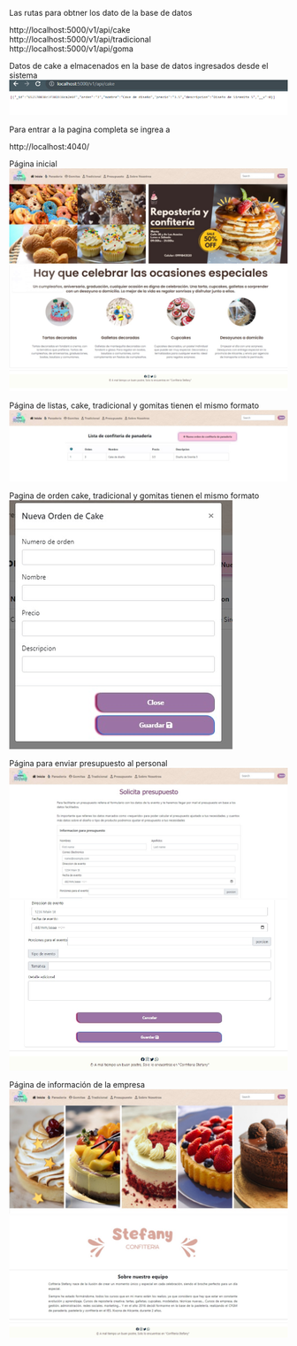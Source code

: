 Las rutas para obtner los dato de la base de datos 

http://localhost:5000/v1/api/cake <br>
http://localhost:5000/v1/api/tradicional<br>
http://localhost:5000/v1/api/goma<br>

Datos de cake a elmacenados en la base de datos ingresados desde el sistema <br>
![Información desde la base de datos](./readme/image.png)

Para entrar a la pagina completa se ingrea a

http://localhost:4040/

Página inicial<br>
![pagina inicial](./readme/Imageninicio1.jpg)<br>
![pagina inicial](./readme/Imageninicio2.jpg)

Página de listas, cake, tradicional y gomitas tienen el mismo formato<br>
![pagina de lista](./readme/Imagencake.jpg)

Pagina de orden cake, tradicional y gomitas tienen el mismo formato<br>
![pagina de nueva orden](./readme/imagennuevaorden.jpg)

Página para enviar presupuesto al personal <br>
![página de presupuesto](./readme/Imagenpresupuesto.jpg)<br>
![página de presupuesto](./readme/Imagenpresupuesto2.jpg)

Página de información de la empresa<br>
![pagina sobre nosostros](./readme/ImagenSobreNosotros.jpg)<br>
![pagina sobre nosostros](./readme/Imagenobrenosotros2.jpg)